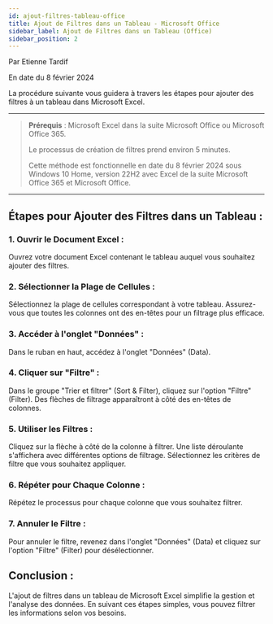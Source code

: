 ```yaml
---
id: ajout-filtres-tableau-office
title: Ajout de Filtres dans un Tableau - Microsoft Office
sidebar_label: Ajout de Filtres dans un Tableau (Office)
sidebar_position: 2
---
```

Par Etienne Tardif

En date du 8 février 2024

La procédure suivante vous guidera à travers les étapes pour ajouter des filtres à un tableau dans Microsoft Excel.

---
> **Prérequis** : Microsoft Excel dans la suite Microsoft Office ou Microsoft Office 365.
>
> Le processus de création de filtres prend environ 5 minutes.
>
> Cette méthode est fonctionnelle en date du 8 février 2024 sous Windows 10 Home, version 22H2 avec Excel de la suite Microsoft Office 365 et Microsoft Office.
---

## Étapes pour Ajouter des Filtres dans un Tableau :

### 1. Ouvrir le Document Excel :
Ouvrez votre document Excel contenant le tableau auquel vous souhaitez ajouter des filtres.

### 2. Sélectionner la Plage de Cellules :
Sélectionnez la plage de cellules correspondant à votre tableau. Assurez-vous que toutes les colonnes ont des en-têtes pour un filtrage plus efficace.

### 3. Accéder à l'onglet "Données" :
Dans le ruban en haut, accédez à l'onglet "Données" (Data).

### 4. Cliquer sur "Filtre" :
Dans le groupe "Trier et filtrer" (Sort & Filter), cliquez sur l'option "Filtre" (Filter). Des flèches de filtrage apparaîtront à côté des en-têtes de colonnes.

### 5. Utiliser les Filtres :
Cliquez sur la flèche à côté de la colonne à filtrer. Une liste déroulante s'affichera avec différentes options de filtrage. Sélectionnez les critères de filtre que vous souhaitez appliquer.

### 6. Répéter pour Chaque Colonne :
Répétez le processus pour chaque colonne que vous souhaitez filtrer.

### 7. Annuler le Filtre :
Pour annuler le filtre, revenez dans l'onglet "Données" (Data) et cliquez sur l'option "Filtre" (Filter) pour désélectionner.

## Conclusion :
L'ajout de filtres dans un tableau de Microsoft Excel simplifie la gestion et l'analyse des données. En suivant ces étapes simples, vous pouvez filtrer les informations selon vos besoins.

